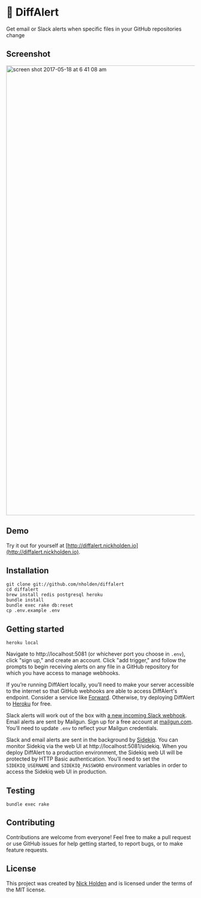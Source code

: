 # 🚨  DiffAlert

Get email or Slack alerts when specific files in your GitHub repositories change

## Screenshot

<img width="1200" alt="screen shot 2017-05-18 at 6 41 08 am" src="https://cloud.githubusercontent.com/assets/7942714/26205264/1292ed12-3b96-11e7-9b6c-4657511ca06e.png">

## Demo

Try it out for yourself at [http://diffalert.nickholden.io](http://diffalert.nickholden.io).

## Installation

```
git clone git://github.com/nholden/diffalert
cd diffalert
brew install redis postgresql heroku
bundle install
bundle exec rake db:reset
cp .env.example .env
```

## Getting started

```
heroku local
```

Navigate to http://localhost:5081 (or whichever port you choose in `.env`), click "sign up," and create an account. Click "add trigger," and follow the prompts to begin receiving alerts on any file in a GitHub repository for which you have access to manage webhooks.

If you’re running DiffAlert locally, you’ll need to make your server accessible to the internet so that GitHub webhooks are able to access DiffAlert's endpoint. Consider a service like [Forward](https://forwardhq.com/). Otherwise, try deploying DiffAlert to [Heroku](https://www.heroku.com/) for free.

Slack alerts will work out of the box with [a new incoming Slack webhook](https://my.slack.com/services/new/incoming-webhook/). Email alerts are sent by Mailgun. Sign up for a free account at [mailgun.com](http://www.mailgun.com). You’ll need to update `.env` to reflect your Mailgun credentials.

Slack and email alerts are sent in the background by [Sidekiq](https://github.com/mperham/sidekiq). You can monitor Sidekiq via the web UI at http://localhost:5081/sidekiq. When you deploy DiffAlert to a production environment, the Sidekiq web UI will be protected by HTTP Basic authentication. You’ll need to set the `SIDEKIQ_USERNAME` and `SIDEKIQ_PASSWORD` environment variables in order to access the Sidekiq web UI in production.

## Testing

```
bundle exec rake
```

## Contributing

Contributions are welcome from everyone! Feel free to make a pull request or use GitHub issues for help getting started, to report bugs, or to make feature requests.

## License

This project was created by [Nick Holden](http://www.nickholden.io) and is licensed under the terms of the MIT license.
